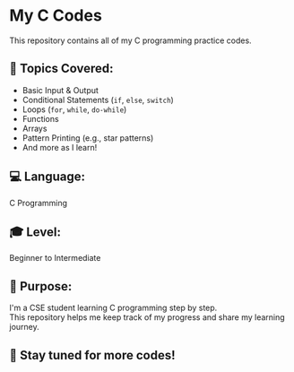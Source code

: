# My C Codes

This repository contains all of my C programming practice codes.

## 📘 Topics Covered:
- Basic Input & Output
- Conditional Statements (`if`, `else`, `switch`)
- Loops (`for`, `while`, `do-while`)
- Functions
- Arrays
- Pattern Printing (e.g., star patterns)
- And more as I learn!

## 💻 Language:
C Programming

## 🎓 Level:
Beginner to Intermediate

## 📌 Purpose:
I'm a CSE student learning C programming step by step.  
This repository helps me keep track of my progress and share my learning journey.

## 🚀 Stay tuned for more codes!
